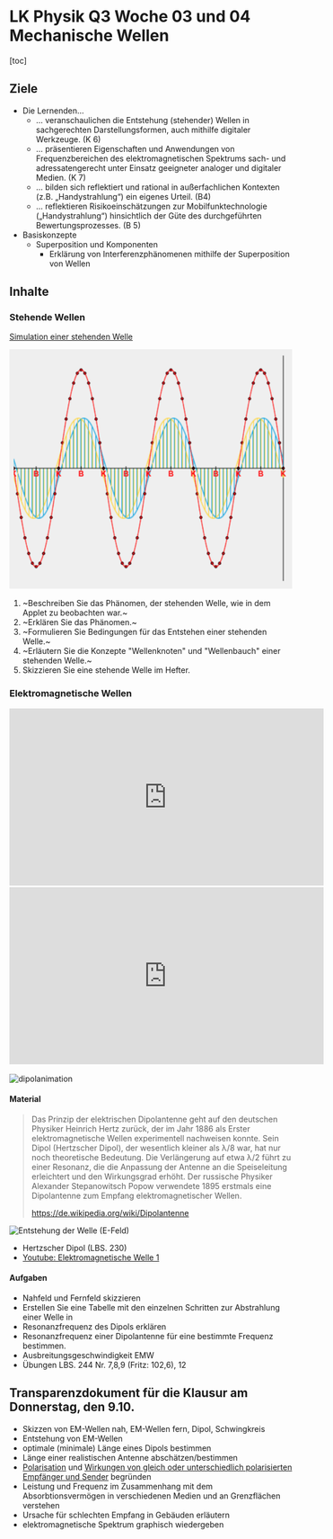 LK Physik Q3 Woche 03 und 04 Mechanische Wellen
==============================

[toc]

## Ziele

* Die Lernenden…
  * … veranschaulichen die Entstehung (stehender) Wellen in sachgerechten Darstellungsformen, auch mithilfe digitaler Werkzeuge. (K 6)
  * … präsentieren Eigenschaften und Anwendungen von Frequenzbereichen des elektromagnetischen Spektrums sach- und adressatengerecht unter Einsatz geeigneter analoger und digitaler Medien. (K 7)
  * … bilden sich reflektiert und rational in außerfachlichen Kontexten (z.B. „Handystrahlung“) ein eigenes Urteil. (B4)
  * … reflektieren Risikoeinschätzungen zur Mobilfunktechnologie („Handystrahlung“) hinsichtlich der Güte des durchgeführten Bewertungsprozesses. (B 5)
* Basiskonzepte
  * Superposition und Komponenten
    * Erklärung von Interferenzphänomenen mithilfe der Superposition von Wellen

## Inhalte


### Stehende Wellen

[Simulation einer stehenden Welle](https://www.leifiphysik.de/mechanik/mechanische-wellen/versuche/stehende-welle-simulation)

![!large](./img/stehende_Welle.png)

1. ~Beschreiben Sie das Phänomen, der stehenden Welle, wie in dem Applet zu beobachten war.~
1. ~Erklären Sie das Phänomen.~
1. ~Formulieren Sie Bedingungen für das Entstehen einer stehenden Welle.~
1. ~Erläutern Sie die Konzepte "Wellenknoten" und "Wellenbauch" einer stehenden Welle.~
1. Skizzieren Sie eine stehende Welle im Hefter.

### Elektromagnetische Wellen

<iframe width="560" height="315" src="https://www.youtube.com/embed/H7_vpO33P04?si=TLJqzW8bInB-iai_" title="YouTube video player" frameborder="0" allow="accelerometer; autoplay; clipboard-write; encrypted-media; gyroscope; picture-in-picture; web-share" referrerpolicy="strict-origin-when-cross-origin" allowfullscreen></iframe>

<iframe width="560" height="315" src="https://www.youtube.com/embed/Uj8oN3WETKo?si=62StSJ8o37iVA5ri" title="YouTube video player" frameborder="0" allow="accelerometer; autoplay; clipboard-write; encrypted-media; gyroscope; picture-in-picture; web-share" referrerpolicy="strict-origin-when-cross-origin" allowfullscreen></iframe>

![dipolanimation](https://upload.wikimedia.org/wikipedia/commons/2/24/Dipolentstehung.gif)

#### Material

> Das Prinzip der elektrischen Dipolantenne geht auf den deutschen Physiker Heinrich Hertz zurück, der im Jahr 1886 als Erster elektromagnetische Wellen experimentell nachweisen konnte. Sein Dipol (Hertzscher Dipol), der wesentlich kleiner als λ/8 war, hat nur noch theoretische Bedeutung. Die Verlängerung auf etwa λ/2 führt zu einer Resonanz, die die Anpassung der Antenne an die Speiseleitung erleichtert und den Wirkungsgrad erhöht. Der russische Physiker Alexander Stepanowitsch Popow verwendete 1895 erstmals eine Dipolantenne zum Empfang elektromagnetischer Wellen.
>
> https://de.wikipedia.org/wiki/Dipolantenne

![Entstehung der Welle (E-Feld)](https://upload.wikimedia.org/wikipedia/commons/d/dd/Dipole_receiving_antenna_animation_6_800x394x150ms.gif)

- Hertzscher Dipol (LBS. 230)
- [Youtube: Elektromagnetische Welle 1](https://www.youtube.com/watch?v=FLQ1nDHi_uk)

#### Aufgaben

- Nahfeld und Fernfeld skizzieren
- Erstellen Sie eine Tabelle mit den einzelnen Schritten zur Abstrahlung einer Welle in 
- Resonanzfrequenz des Dipols erklären
- Resonanzfrequenz einer Dipolantenne für eine bestimmte Frequenz bestimmen.
- Ausbreitungsgeschwindigkeit EMW
- Übungen LBS. 244 Nr. 7,8,9 (Fritz: 102,6), 12

## Transparenzdokument für die Klausur am Donnerstag, den 9.10.

- Skizzen von EM-Wellen nah, EM-Wellen fern, Dipol, Schwingkreis
- Entstehung von EM-Wellen
- optimale (minimale) Länge eines Dipols bestimmen
- Länge einer realistischen Antenne abschätzen/bestimmen
- [Polarisation](https://de.wikipedia.org/wiki/Polarisation) und [Wirkungen von gleich oder unterschiedlich polarisierten Empfänger und Sender](https://www.dl3ftz.de/horizontale-und-vertikale-polarisation-bei-antennen/) begründen
- Leistung und Frequenz im Zusammenhang mit dem Absorbtionsvermögen in verschiedenen Medien und an Grenzflächen verstehen
- Ursache für schlechten Empfang in Gebäuden erläutern
- elektromagnetische Spektrum graphisch wiedergeben
